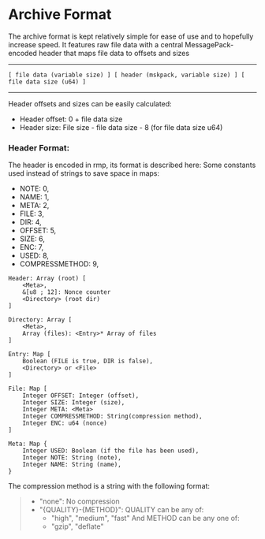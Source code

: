 # Archive Format
The archive format is kept relatively simple for ease of use and to hopefully increase speed. It features raw
file data with a central MessagePack-encoded header that maps file data to offsets and sizes

---

```
[ file data (variable size) ] [ header (mskpack, variable size) ] [ file data size (u64) ]
```

---

Header offsets and sizes can be easily calculated: 
- Header offset: 0 + file data size
- Header size: File size - file data size - 8 (for file data size u64)

### Header Format:
The header is encoded in rmp, its format is described here:
Some constants used instead of strings to save space in maps: 
- NOTE: 0,
- NAME: 1,
- META: 2,
- FILE: 3,
- DIR: 4,
- OFFSET: 5,
- SIZE: 6,
- ENC: 7,
- USED: 8,
- COMPRESSMETHOD: 9,

```
Header: Array (root) [
    <Meta>,
    &[u8 ; 12]: Nonce counter
    <Directory> (root dir) 
]

Directory: Array [
    <Meta>,
    Array (files): <Entry>* Array of files 
]

Entry: Map [
    Boolean (FILE is true, DIR is false),
    <Directory> or <File>
]

File: Map [
    Integer OFFSET: Integer (offset),
    Integer SIZE: Integer (size),
    Integer META: <Meta>
    Integer COMPRESSMETHOD: String(compression method),
    Integer ENC: u64 (nonce)
]

Meta: Map {
    Integer USED: Boolean (if the file has been used),
    Integer NOTE: String (note),
    Integer NAME: String (name),
}
```

The compression method is a string with the following format:
> - "none": No compression
> - "{QUALITY}-{METHOD}": QUALITY can be any of: 
>   - "high", "medium", "fast"
>  And METHOD can be any one of: 
>   - "gzip", "deflate"